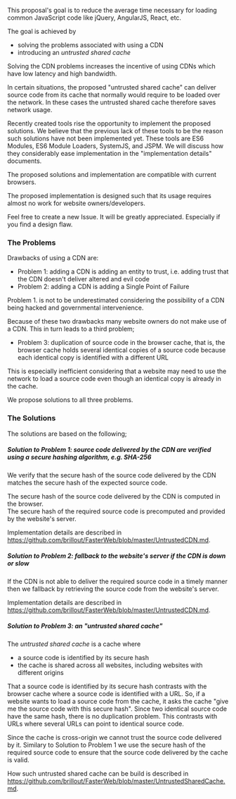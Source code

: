 This proposal's goal is to reduce the average time necessary for loading common JavaScript code like jQuery, AngularJS, React, etc.


The goal is achieved by
 - solving the problems associated with using a CDN
 - introducing an _untrusted shared cache_

Solving the CDN problems increases the incentive of using CDNs which have low latency and high bandwidth.

In certain situations, the proposed "untrusted shared cache" can deliver source code from its cache that normally would require to be loaded over the network. In these cases the untrusted shared cache therefore saves network usage.


Recently created tools rise the opportunity to implement the proposed solutions.
We believe that the previous lack of these tools to be the reason such solutions have not been implemented yet.
These tools are ES6 Modules, ES6 Module Loaders, SystemJS, and JSPM.
We will discuss how they considerably ease implementation in the "implementation details" documents.

The proposed solutions and implementation are compatible with current browsers.

The proposed implementation is designed such that its usage requires almost no work for website owners/developers.

Feel free to create a new Issue.
It will be greatly appreciated.
Especially if you find a design flaw.



### The Problems

Drawbacks of using a CDN are:
  - Problem 1: adding a CDN is adding an entity to trust, i.e. adding trust that the CDN doesn't deliver altered and evil code
  - Problem 2: adding a CDN is adding a Single Point of Failure

Problem 1. is not to be underestimated considering the possibility of a CDN being hacked and governmental intervenience.

Because of these two drawbacks many website owners do not make use of a CDN.
This in turn leads to a third problem;
  - Problem 3: duplication of source code in the browser cache, that is, the browser cache holds several identical copies of a source code because each identical copy is identified with a different URL

This is especially inefficient considering that a website may need to use the network to load a source code even though an identical copy is already in the cache.


We propose solutions to all three problems.



### The Solutions

The solutions are based on the following;


##### Solution to Problem 1: source code delivered by the CDN are verified using a secure hashing algorithm, e.g. SHA-256

We verify that the secure hash of the source code delivered by the CDN matches the secure hash of the expected source code.

The secure hash of the source code delivered by the CDN is computed in the browser.  
The secure hash of the required source code is precomputed and provided by the website's server.

Implementation details are described in https://github.com/brillout/FasterWeb/blob/master/UntrustedCDN.md.


##### Solution to Problem 2: fallback to the website's server if the CDN is down or slow

If the CDN is not able to deliver the required source code in a timely manner then we fallback by retrieving the source code from the website's server.

Implementation details are described in https://github.com/brillout/FasterWeb/blob/master/UntrustedCDN.md.


##### Solution to Problem 3: an "untrusted shared cache"

The _untrusted shared cache_ is a cache where
  - a source code is identified by its secure hash
  - the cache is shared across all websites, including websites with different origins

That a source code is identified by its secure hash contrasts with the browser cache where a source code is identified with a URL.
So, if a website wants to load a source code from the cache, it asks the cache "give me the source code with this secure hash".
Since two identical source code have the same hash, there is no duplication problem.
This contrasts with URLs where several URLs can point to identical source code.

Since the cache is cross-origin we cannot trust the source code delivered by it.
Similary to Solution to Problem 1 we use the secure hash of the required source code to ensure that the source code delivered by the cache is valid.

How such untrusted shared cache can be build is described in https://github.com/brillout/FasterWeb/blob/master/UntrustedSharedCache.md.

